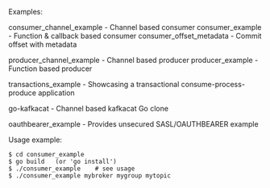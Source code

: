 
Examples:

  consumer_channel_example - Channel based consumer
  consumer_example - Function & callback based consumer
  consumer_offset_metadata - Commit offset with metadata

  producer_channel_example - Channel based producer
  producer_example - Function based producer

  transactions_example - Showcasing a transactional consume-process-produce application

  go-kafkacat - Channel based kafkacat Go clone

  oauthbearer_example - Provides unsecured SASL/OAUTHBEARER example


Usage example:

    $ cd consumer_example
    $ go build   (or 'go install')
    $ ./consumer_example    # see usage
    $ ./consumer_example mybroker mygroup mytopic

